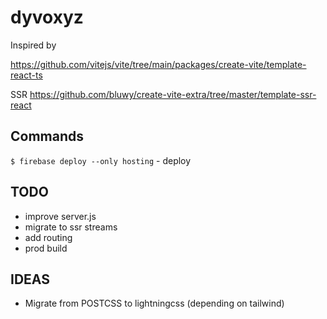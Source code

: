 # dyvoxyz

Inspired by

https://github.com/vitejs/vite/tree/main/packages/create-vite/template-react-ts

SSR
https://github.com/bluwy/create-vite-extra/tree/master/template-ssr-react

## Commands

`$ firebase deploy --only hosting` - deploy

## TODO

- improve server.js
- migrate to ssr streams
- add routing
- prod build

## IDEAS

- Migrate from POSTCSS to lightningcss (depending on tailwind)
